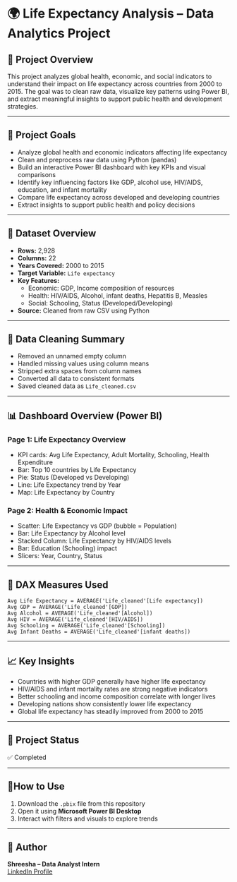 # 🌍 Life Expectancy Analysis – Data Analytics Project

## 📌 Project Overview
This project analyzes global health, economic, and social indicators to understand their impact on life expectancy across countries from 2000 to 2015. The goal was to clean raw data, visualize key patterns using Power BI, and extract meaningful insights to support public health and development strategies.

---

## 🎯 Project Goals
- Analyze global health and economic indicators affecting life expectancy
- Clean and preprocess raw data using Python (pandas)
- Build an interactive Power BI dashboard with key KPIs and visual comparisons
- Identify key influencing factors like GDP, alcohol use, HIV/AIDS, education, and infant mortality
- Compare life expectancy across developed and developing countries
- Extract insights to support public health and policy decisions

---

## 📁 Dataset Overview
- **Rows:** 2,928
- **Columns:** 22
- **Years Covered:** 2000 to 2015
- **Target Variable:** `Life expectancy`
- **Key Features:**
  - Economic: GDP, Income composition of resources
  - Health: HIV/AIDS, Alcohol, infant deaths, Hepatitis B, Measles
  - Social: Schooling, Status (Developed/Developing)
- **Source:** Cleaned from raw CSV using Python

---

## 🧹 Data Cleaning Summary
- Removed an unnamed empty column
- Handled missing values using column means
- Stripped extra spaces from column names
- Converted all data to consistent formats
- Saved cleaned data as `Life_cleaned.csv`

---

## 📊 Dashboard Overview (Power BI)

### Page 1: Life Expectancy Overview
- KPI cards: Avg Life Expectancy, Adult Mortality, Schooling, Health Expenditure
- Bar: Top 10 countries by Life Expectancy
- Pie: Status (Developed vs Developing)
- Line: Life Expectancy trend by Year
- Map: Life Expectancy by Country

### Page 2: Health & Economic Impact
- Scatter: Life Expectancy vs GDP (bubble = Population)
- Bar: Life Expectancy by Alcohol level
- Stacked Column: Life Expectancy by HIV/AIDS levels
- Bar: Education (Schooling) impact
- Slicers: Year, Country, Status

---

## 📐 DAX Measures Used

```DAX
Avg Life Expectancy = AVERAGE('Life_cleaned'[Life expectancy])
Avg GDP = AVERAGE('Life_cleaned'[GDP])
Avg Alcohol = AVERAGE('Life_cleaned'[Alcohol])
Avg HIV = AVERAGE('Life_cleaned'[HIV/AIDS])
Avg Schooling = AVERAGE('Life_cleaned'[Schooling])
Avg Infant Deaths = AVERAGE('Life_cleaned'[infant deaths])
```

---

## 📈 Key Insights

- Countries with higher GDP generally have higher life expectancy
- HIV/AIDS and infant mortality rates are strong negative indicators
- Better schooling and income composition correlate with longer lives
- Developing nations show consistently lower life expectancy
- Global life expectancy has steadily improved from 2000 to 2015

---
## 📌 Project Status

✅ Completed 

---

## 🔗How to Use

1. Download the `.pbix` file from this repository
2. Open it using **Microsoft Power BI Desktop**
3. Interact with filters and visuals to explore trends

---
## 👤 Author

**Shreesha – Data Analyst Intern**  
[LinkedIn Profile](https://www.linkedin.com/in/shreesha-poojary85)


